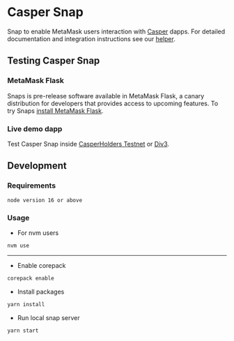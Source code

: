 # Casper Snap

Snap to enable MetaMask users interaction with [Casper](https://docs.casperlabs.io/) dapps. For detailed documentation and integration instructions see our [helper](https://casperholders.github.io/casper-snap/).

## Testing Casper Snap

### MetaMask Flask

Snaps is pre-release software available in MetaMask Flask, a canary distribution for developers that provides access to upcoming features. To try Snaps [install MetaMask Flask](https://metamask.io/flask/).

### Live demo dapp

Test Casper Snap inside [CasperHolders Testnet](https://testnet.casperholders.io/) or [Div3](https://div3.in).

## Development

### Requirements

```
node version 16 or above
```

### Usage

- For nvm users

```sh
nvm use
```

---

- Enable corepack

```sh
corepack enable
```

- Install packages

```sh
yarn install
```

- Run local snap server

```sh
yarn start
```
